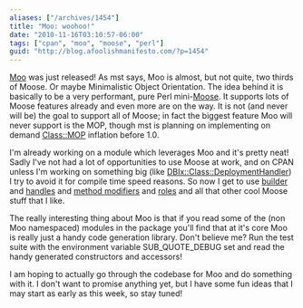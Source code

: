 ```yaml
---
aliases: ["/archives/1454"]
title: "Moo: woohoo!"
date: "2010-11-16T03:10:57-06:00"
tags: ["cpan", "moo", "moose", "perl"]
guid: "http://blog.afoolishmanifesto.com/?p=1454"
---
```

[Moo](http://search.cpan.org/perldoc?Moo) was just released! As mst says, Moo is almost, but not quite, two thirds of Moose. Or maybe Minimalistic Object Orientation. The idea behind it is basically to be a very performant, pure Perl mini-[Moose](http://search.cpan.org/perldoc?Moose). It supports lots of Moose features already and even more are on the way. It is not (and never will be) the goal to support all of Moose; in fact the biggest feature Moo will never support is the MOP, though mst is planning on implementing on demand [Class::MOP](http://search.cpan.org/perldoc?Class::MOP) inflation before 1.0.

I'm already working on a module which leverages Moo and it's pretty neat! Sadly I've not had a lot of opportunities to use Moose at work, and on CPAN unless I'm working on something big (like [DBIx::Class::DeploymentHandler](http://search.cpan.org/perldoc?DBIx::Class::DeploymentHandler)) I try to avoid it for compile time speed reasons. So now I get to use [builder](http://search.cpan.org/perldoc?Moose::Manual::Attributes#Default_and_builder_methods) and [handles](http://search.cpan.org/perldoc?Moose::Manual::Delegation) and [method modifiers](http://search.cpan.org/perldoc?Moose::Manual::MethodModifiers) and [roles](http://search.cpan.org/perldoc?Moose::Manual::Roles) and all that other cool Moose stuff that I like.

The really interesting thing about Moo is that if you read some of the (non Moo namespaced) modules in the package you'll find that at it's core Moo is really just a handy code generation library. Don't believe me? Run the test suite with the environment variable SUB\_QUOTE\_DEBUG set and read the handy generated constructors and accessors!

I am hoping to actually go through the codebase for Moo and do something with it. I don't want to promise anything yet, but I have some fun ideas that I may start as early as this week, so stay tuned!
